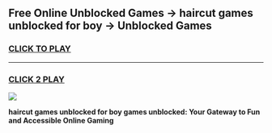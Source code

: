 
## Free Online Unblocked Games → haircut games unblocked for boy → Unblocked Games
<h3>
<a href="https://premium.freeplayer.one?title=haircut_games_unblocked_for_boy&ref=21F">CLICK TO PLAY</a></h3>
<hr>

<h3>
<a href="https://premium.freeplayer.one?title=haircut_games_unblocked_for_boy&ref=21F">CLICK 2 PLAY</a>
  
</h3>

<a href="https://premium.freeplayer.one?title=haircut_games_unblocked_for_boy&ref=21F/"><img src="https://clearcache.store/games.png"></a>


**haircut games unblocked for boy games unblocked: Your Gateway to Fun and Accessible Online Gaming**
